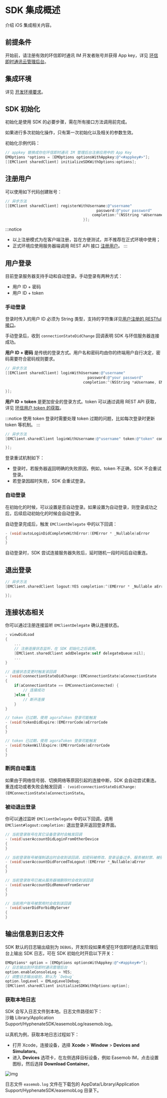 # SDK 集成概述

<Toc />

介绍 iOS 集成相关内容。

## 前提条件

开始前，请注册有效的环信即时通讯 IM 开发者账号并获得 App key，详见 [环信即时通讯云管理后台](/document/v2/privatization/uc_configure.html)。

## 集成环境

详见 [开发环境要求](quickstart.html#前提条件)。

## SDK 初始化

初始化是使用 SDK 的必要步骤，需在所有接口方法调用前完成。

如果进行多次初始化操作，只有第一次初始化以及相关的参数生效。

初始化示例代码：

```objectivec
// appkey 替换成你在环信即时通讯 IM 管理后台注册应用中的 App Key
EMOptions *options = [EMOptions optionsWithAppkey:@"<#appkey#>"];
[[EMClient sharedClient] initializeSDKWithOptions:options];
```

## 注册用户

可以使用如下代码创建账号：

```objectivec
// 异步方法
[[EMClient sharedClient] registerWithUsername:@"username"
                                         password:@"your password"
                                       completion:^(NSString *aUsername, EMError *aError) {
                                   }];
```

:::notice

- 以上注册模式为在客户端注册，旨在方便测试，并不推荐在正式环境中使用；
- 正式环境应使用服务器端调用 REST API 接口 [注册用户](/document/v2/server-side/account_system.html#注册用户)。
  :::

## 用户登录

目前登录服务器支持手动和自动登录。手动登录有两种方式：

- 用户 ID + 密码
- 用户 ID + token

### 手动登录

登录时传入的用户 ID 必须为 String 类型，支持的字符集详见[用户注册的 RESTful 接口](/document/v2/server-side/account_system.html#注册用户)。

手动登录后，收到 `connectionStateDidChange` 回调表明 SDK 与环信服务器连接成功。

**用户 ID + 密码** 是传统的登录方式。用户名和密码均由你的终端用户自行决定，密码需要符合密码规则要求。

```objectivec
// 异步方法
[[EMClient sharedClient] loginWithUsername:@"username"
                                     password:@"your password"
                                   completion:^(NSString *aUsername, EMError *aError) {

}];


```

**用户 ID + token** 是更加安全的登录方式。token 可以通过调用 REST API 获取，详见 [环信用户 token 的获取](/document/v2/server-side/easemob_user_token.html)。

:::notice
使用 token 登录时需要处理 token 过期的问题，比如每次登录时更新 token 等机制。
:::

```objectivec
// 异步方法
[EMClient.sharedClient loginWithUsername:@"username" token:@"token" completion:^(NSString * _Nonnull aUsername, EMError * _Nullable aError) {

}];
```

登录重试机制如下：

- 登录时，若服务器返回明确的失败原因，例如，token 不正确，SDK 不会重试登录。
- 若登录因超时失败，SDK 会重试登录。

### 自动登录

在初始化的时候，可以设置是否自动登录。如果设置为自动登录，则登录成功之后，后续启动初始化的时候会自动登录。

自动登录完成后，触发 `EMClientDelegate` 中的以下回调：

```objectivec
- (void)autoLoginDidCompleteWithError:(EMError * _Nullable)aError
{
}
```

自动登录时，SDK 尝试连接服务器失败后，延时随机一段时间后自动重连。

## 退出登录

```objectivec
// 异步方法
[EMClient.sharedClient logout:YES completion:^(EMError * _Nullable aError) {

}];
```

## 连接状态相关

你可以通过注册连接监听 `EMClientDelegate` 确认连接状态。

```objectivec
- viewDidLoad
{
    ...
    // 注册连接状态监听，在 SDK 初始化之后调用。
    [EMClient.sharedClient addDelegate:self delegateQueue:nil];
    ...
}

// 连接状态变更时触发该回调
- (void)connectionStateDidChange:(EMConnectionState)aConnectionState
{
    if(aConnectionState == EMConnectionConnected) {
        // 连接成功
    }else {
        // 断开连接
    }
}

// token 已过期，使用 agoraToken 登录可能触发
- (void)tokenDidExpire:(EMErrorCode)aErrorCode
{
}

// token 已过期，使用 agoraToken 登录可能触发
- (void)tokenWillExpire:(EMErrorCode)aErrorCode
{
}
```

### 断网自动重连

如果由于网络信号弱、切换网络等原因引起的连接中断，SDK 会自动尝试重连。重连成功或者失败会触发回调 `- (void)connectionStateDidChange:(EMConnectionState)aConnectionState`。

### 被动退出登录

你可以通过监听 `EMClientDelegate` 中的以下回调，调用 `EMClient#logout:completion:` 退出登录并返回登录界面。

```objectivec
// 当前登录账号在其它设备登录时会触发回调
- (void)userAccountDidLoginFromOtherDevice
{
}

// 当前登录账号被强制退出时会收到该回调，如密码被修改、登录设备过多、服务被封禁、被强制下线等原因
- (void)userAccountDidForcedToLogout:(EMError *_Nullable)aError
{
}

// 当前登录账号已被从服务器端删除时会收到该回调
- (void)userAccountDidRemoveFromServer
{
}

// 当前用户账号被禁用时会收到该回调
- (void)userDidForbidByServer
{
}
```

## 输出信息到日志文件

SDK 默认的日志输出级别为 `DEBUG`，开发阶段如果希望在环信即时通讯云管理后台上输出 SDK 日志，可在 SDK 初始化时开启以下开关：

```objectivec
EMOptions* option = [EMOptions optionsWithAppkey:@"<#appkey#>"];
// 日志输出到环信即时通讯管理后台
option.enableConsoleLog = YES;
// 调整日志输出级别，默认为 `Debug`
option.logLevel = EMLogLevelDebug;
[EMClient.sharedClient initializeSDKWithOptions:option];
```

### 获取本地日志

SDK 会写入日志文件到本地。日志文件路径如下：<br>沙箱 Library/Application Support/HyphenateSDK/easemobLog/easemob.log。

以真机为例，获取本地日志过程如下：

- 打开 Xcode，连接设备，选择 **Xcode** > **Window** > **Devices and Simulators**。
- 进入 **Devices** 选项卡，在左侧选择目标设备，例如 Easemob IM，点击设置图标，然后选择 **Download Container**。

![img](@static/images/ios/overview_fetchlogfile.png)

日志文件 `easemob.log` 文件在下载包的 AppData/Library/Application Support/HyphenateSDK/easemobLog 目录下。

